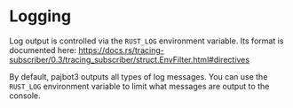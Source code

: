 # Logging

Log output is controlled via the `RUST_LOG` environment variable. Its format is documented here: https://docs.rs/tracing-subscriber/0.3/tracing_subscriber/struct.EnvFilter.html#directives

By default, pajbot3 outputs all types of log messages. You can use the `RUST_LOG` environment variable to limit what messages are output to the console.

